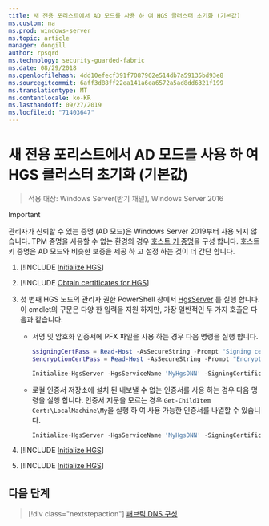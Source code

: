 ```yaml
---
title: 새 전용 포리스트에서 AD 모드를 사용 하 여 HGS 클러스터 초기화 (기본값)
ms.custom: na
ms.prod: windows-server
ms.topic: article
manager: dongill
author: rpsqrd
ms.technology: security-guarded-fabric
ms.date: 08/29/2018
ms.openlocfilehash: 4dd10efecf391f7087962e514db7a59135bd93e8
ms.sourcegitcommit: 6aff3d88ff22ea141a6ea6572a5ad8dd6321f199
ms.translationtype: MT
ms.contentlocale: ko-KR
ms.lasthandoff: 09/27/2019
ms.locfileid: "71403647"
---
```

# <a name="initialize-the-hgs-cluster-using-ad-mode-in-a-new-dedicated-forest-default"></a>새 전용 포리스트에서 AD 모드를 사용 하 여 HGS 클러스터 초기화 (기본값)

>적용 대상: Windows Server(반기 채널), Windows Server 2016

>[!IMPORTANT]
>관리자가 신뢰할 수 있는 증명 (AD 모드)은 Windows Server 2019부터 사용 되지 않습니다. TPM 증명을 사용할 수 없는 환경의 경우 [호스트 키 증명](guarded-fabric-initialize-hgs-key-mode-default.md)을 구성 합니다. 호스트 키 증명은 AD 모드와 비슷한 보증을 제공 하 고 설정 하는 것이 더 간단 합니다. 

1.  [!INCLUDE [Initialize HGS](../../../includes/guarded-fabric-initialize-hgs-default-step-one.md)] 
2.  [!INCLUDE [Obtain certificates for HGS](../../../includes/guarded-fabric-initialize-hgs-default-step-two.md)]

3.  첫 번째 HGS 노드의 관리자 권한 PowerShell 창에서 [HgsServer](https://technet.microsoft.com/library/mt652185.aspx) 를 실행 합니다. 이 cmdlet의 구문은 다양 한 입력을 지원 하지만, 가장 일반적인 두 가지 호출은 다음과 같습니다.

    -   서명 및 암호화 인증서에 PFX 파일을 사용 하는 경우 다음 명령을 실행 합니다.

        ```powershell
        $signingCertPass = Read-Host -AsSecureString -Prompt "Signing certificate password"
        $encryptionCertPass = Read-Host -AsSecureString -Prompt "Encryption certificate password"

        Initialize-HgsServer -HgsServiceName 'MyHgsDNN' -SigningCertificatePath '.\signCert.pfx' -SigningCertificatePassword $signingCertPass -EncryptionCertificatePath '.\encCert.pfx' -EncryptionCertificatePassword $encryptionCertPass -TrustActiveDirectory
        ```

    -   로컬 인증서 저장소에 설치 된 내보낼 수 없는 인증서를 사용 하는 경우 다음 명령을 실행 합니다. 인증서 지문을 모르는 경우 `Get-ChildItem Cert:\LocalMachine\My`을 실행 하 여 사용 가능한 인증서를 나열할 수 있습니다.

        ```powershell
        Initialize-HgsServer -HgsServiceName 'MyHgsDNN' -SigningCertificateThumbprint '1A2B3C4D5E6F...' -EncryptionCertificateThumbprint '0F9E8D7C6B5A...' --TrustActiveDirectory
        ```

4.  [!INCLUDE [Initialize HGS](../../../includes/guarded-fabric-initialize-hgs-default-step-four.md)]  

5.  [!INCLUDE [Initialize HGS](../../../includes/guarded-fabric-initialize-hgs-default-step-five.md)]

## <a name="next-step"></a>다음 단계

> [!div class="nextstepaction"]
> [패브릭 DNS 구성](guarded-fabric-configuring-fabric-dns-ad.md)